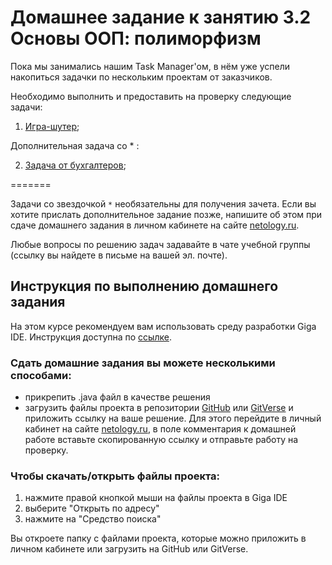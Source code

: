 # Домашнее задание к занятию 3.2 Основы ООП: полиморфизм

Пока мы занимались нашим Task Manager'ом, в нём уже успели накопиться задачки по нескольким проектам от заказчиков.

Необходимо выполнить и предоставить на проверку следующие задачи:

1. [Игра-шутер](3.2.1);

Дополнительная задача со * :

2. [Задача от бухгалтеров](3.2.2);

=======

Задачи со звездочкой `*` необязательны для получения зачета.
Если вы хотите прислать дополнительное задание позже, напишите об этом при сдаче домашнего задания в личном кабинете на сайте [netology.ru](https://netology.ru).

Любые вопросы по решению задач задавайте в чате учебной группы (ссылку вы найдете в письме на вашей эл. почте).

## Инструкция по выполнению домашнего задания

На этом курсе рекомендуем вам использовать среду разработки Giga IDE. Инструкция доступна по [ссылке](https://gitverse.ru/netology/Instructions/content/master/GigaIDE/installation.md).

### Сдать домашние задания вы можете несколькими способами:

  - прикрепить .java файл в качестве решения
  - загрузить файлы проекта в репозитории [GitHub](https://github.com/) или [GitVerse](https://gitverse.ru/) и приложить ссылку на ваше решение. Для этого перейдите в личный кабинет на сайте [netology.ru](http://netology.ru/), в поле комментария к домашней работе вставьте скопированную ссылку и отправьте работу на проверку.

### Чтобы скачать/открыть файлы проекта:

1. нажмите правой кнопкой мыши на файлы проекта в Giga IDE
2. выберите "Открыть по адресу"
3. нажмите на "Средство поиска"

Вы откроете папку с файлами проекта, которые можно приложить в личном кабинете или загрузить на GitHub или GitVerse.
